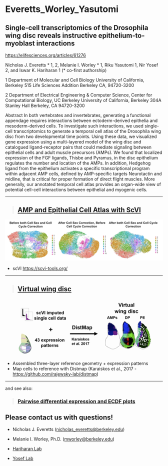 # Everetts_Worley_Yasutomi
 
## Single-cell transcriptomics of the Drosophila wing disc reveals instructive epithelium-to-myoblast interactions

https://elifesciences.org/articles/61276

Nicholas J. Everetts * 1, 2, Melanie I. Worley * 1, Riku Yasutomi 1, Nir Yosef 2, and Iswar K. Hariharan 1
(* co-first authorship)
 
1 Department of Molecular and Cell Biology
University of California, Berkeley
515 Life Sciences Addition
Berkeley CA, 94720-3200
 
2 Department of Electrical Engineering & Computer Science,
Center for Computational Biology, UC Berkeley
University of California, Berkeley
304A Stanley Hall
Berkeley, CA 94720-3200


Abstract
In both vertebrates and invertebrates, generating a functional appendage requires interactions between ectoderm-derived epithelia and mesoderm-derived cells. To investigate such interactions, we used single-cell transcriptomics to generate a temporal cell atlas of the Drosophila wing disc from two developmental time points. Using these data, we visualized gene expression using a multi-layered model of the wing disc and catalogued ligand-receptor pairs that could mediate signaling between epithelial cells and adult muscle precursors (AMPs). We found that localized expression of the FGF ligands, Thisbe and Pyramus, in the disc epithelium regulates the number and location of the AMPs. In addition, Hedgehog ligand from the epithelium activates a specific transcriptional program within adjacent AMP cells, defined by AMP-specific targets Neurotactin and midline, that is critical for proper formation of direct flight muscles. More generally, our annotated temporal cell atlas provides an organ-wide view of potential cell-cell interactions between epithelial and myogenic cells. 



---

> ## [AMP and Epithelial Cell Atlas with ScVI](https://github.com/HariharanLab/Everetts_Worley_Yasutomi/tree/master/scVI)
![Whatever alt text](https://github.com/HariharanLab/Everetts_Worley_Yasutomi/blob/master/scVI/AMP_sc.jpg?raw=true)


* scVI https://scvi-tools.org/


---
> ## [Virtual wing disc](https://github.com/HariharanLab/Everetts_Worley_Yasutomi/tree/master/DiscMap)

![Whatever alt text](https://github.com/HariharanLab/Everetts_Worley_Yasutomi/blob/master/DiscMap/discmap_image.jpg?raw=true)

* Assembled three-layer reference geometry + expression patterns 
* Map cells to reference with Distmap (Karaiskos et al., 2017 - https://github.com/rajewsky-lab/distmap) 
---
and see also: 
> ### [Pairwise differential expression and ECDF plots](https://github.com/HariharanLab/Everetts_Worley_Yasutomi/pairwise_DE_and_ECDF_plots.R)



## Please contact us with questions! 
* Nicholas J. Everetts (nicholas_everetts@berkeley.edu)
* Melanie I. Worley, Ph.D. (mworley@berkeley.edu)

* [Hariharan Lab](https://mcb.berkeley.edu/labs/hariharan/) 
* [Yosef Lab](https://yoseflab.github.io/)
